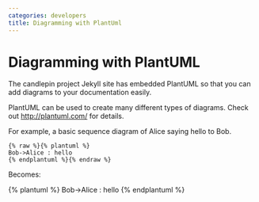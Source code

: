 ```yaml
---
categories: developers
title: Diagramming with PlantUml
---
```


# Diagramming with PlantUML
The candlepin project Jekyll site has embedded PlantUML so that  you can add diagrams
to your documentation easily.

PlantUML can be used to create many different types of diagrams. Check out <http://plantuml.com/>
for details.

For example, a basic sequence diagram of Alice saying hello to Bob.

```
{% raw %}{% plantuml %}
Bob->Alice : hello
{% endplantuml %}{% endraw %}
```

Becomes:

{% plantuml %}
Bob->Alice : hello
{% endplantuml %}


